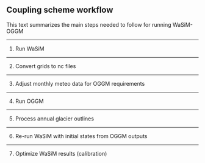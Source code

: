 ## Coupling scheme workflow
This text summarizes the main steps needed to follow for running WaSiM-OGGM
_____

1. Run WaSiM


_____
2. Convert grids to nc files


_____
3. Adjust monthly meteo data for OGGM requirements


_____
4. Run OGGM


_____
5. Process annual glacier outlines


_____
6. Re-run WaSiM with initial states from OGGM outputs


_____
7. Optimize WaSiM results (calibration)
